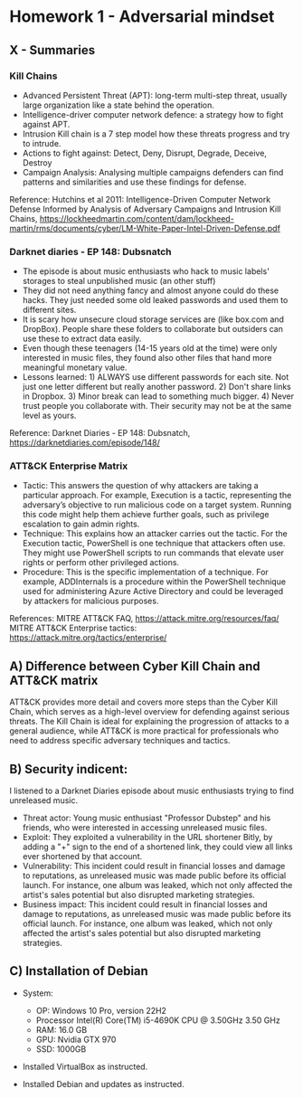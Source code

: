 # Homework 1 - Adversarial mindset

## X - Summaries
### Kill Chains
* Advanced Persistent Threat (APT): long-term multi-step threat, usually large organization like a state behind the operation.
* Intelligence-driver computer network defence: a strategy how to fight against APT.
* Intrusion Kill chain is a 7 step model how these threats progress and try to intrude.
* Actions to fight against: Detect, Deny, Disrupt, Degrade, Deceive, Destroy
* Campaign Analysis: Analysing multiple campaigns defenders can find patterns and similarities and use these findings for defense.

Reference: Hutchins et al 2011: Intelligence-Driven Computer Network Defense Informed by Analysis of Adversary Campaigns and Intrusion Kill Chains, https://lockheedmartin.com/content/dam/lockheed-martin/rms/documents/cyber/LM-White-Paper-Intel-Driven-Defense.pdf

### Darknet diaries - EP 148: Dubsnatch
* The episode is about music enthusiasts who hack to music labels' storages to steal unpublished music (an other stuff)
* They did not need anything fancy and almost anyone could do these hacks. They just needed some old leaked passwords and used them to different sites.
* It is scary how unsecure cloud storage services are (like box.com and DropBox). People share these folders to collaborate but outsiders can use these to extract data easily.
* Even though these teenagers (14-15 years old at the time) were only interested in music files, they found also other files that hand more meaningful monetary value.
* Lessons learned: 1) ALWAYS use different passwords for each site. Not just one letter different but really another password. 2) Don't share links in Dropbox. 3) Minor break can lead to something much bigger. 4) Never trust people you collaborate with. Their security may not be at the same level as yours.

Reference: Darknet Diaries - EP 148: Dubsnatch, https://darknetdiaries.com/episode/148/

### ATT&CK Enterprise Matrix
* Tactic: This answers the question of why attackers are taking a particular approach. For example, Execution is a tactic, representing the adversary’s objective to run malicious code on a target system. Running this code might help them achieve further goals, such as privilege escalation to gain admin rights.
* Technique: This explains how an attacker carries out the tactic. For the Execution tactic, PowerShell is one technique that attackers often use. They might use PowerShell scripts to run commands that elevate user rights or perform other privileged actions.
* Procedure: This is the specific implementation of a technique. For example, ADDInternals is a procedure within the PowerShell technique used for administering Azure Active Directory and could be leveraged by attackers for malicious purposes.
  
References: MITRE ATT&CK FAQ, https://attack.mitre.org/resources/faq/<br>
MITRE ATT&CK Enterprise tactics: https://attack.mitre.org/tactics/enterprise/

## A) Difference between Cyber Kill Chain and ATT&CK matrix
<p>ATT&CK provides more detail and covers more steps than the Cyber Kill Chain, which serves as a high-level overview for defending against serious threats. The Kill Chain is ideal for explaining the progression of attacks to a general audience, while ATT&CK is more practical for professionals who need to address specific adversary techniques and tactics.</p>

## B) Security indicent: 
<p>I listened to a Darknet Diaries episode about music enthusiasts trying to find unreleased music.</p>

* Threat actor: Young music enthusiast "Professor Dubstep" and his friends, who were interested in accessing unreleased music files.
* Exploit: They exploited a vulnerability in the URL shortener Bitly, by adding a "+" sign to the end of a shortened link, they could view all links ever shortened by that account.
* Vulnerability: This incident could result in financial losses and damage to reputations, as unreleased music was made public before its official launch. For instance, one album was leaked, which not only affected the artist's sales potential but also disrupted marketing strategies.
* Business impact: This incident could result in financial losses and damage to reputations, as unreleased music was made public before its official launch. For instance, one album was leaked, which not only affected the artist's sales potential but also disrupted marketing strategies.

## C) Installation of Debian
* System:
  * OP: Windows 10 Pro, version 22H2
  * Processor	Intel(R) Core(TM) i5-4690K CPU @ 3.50GHz   3.50 GHz
  * RAM:	16.0 GB
  * GPU: Nvidia GTX 970
  * SSD: 1000GB

* Installed VirtualBox as instructed.
* Installed Debian and updates as instructed.

